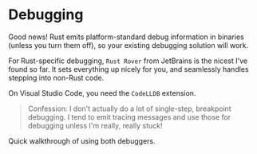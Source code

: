 # Debugging

Good news! Rust emits platform-standard debug information in binaries (unless you turn them off), so your existing debugging solution will work.

For Rust-specific debugging, `Rust Rover` from JetBrains is the nicest I've found so far. It sets everything up nicely for you, and seamlessly handles stepping into non-Rust code.

On Visual Studio Code, you need the `CodeLLDB` extension.

> Confession: I don't actually do a lot of single-step, breakpoint debugging. I tend to emit tracing messages and use those for debugging unless I'm really, really stuck!

Quick walkthrough of using both debuggers.